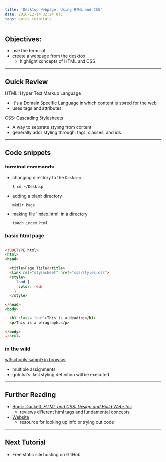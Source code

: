 ```yaml
---
title: 'Desktop Webpage: Using HTML and CSS'
date: 2016-12-14 02:24 UTC
tags: quick tutorials
---
```


## Objectives:

* use the terminal
* create a webpage from the desktop
  * highlight concepts of HTML and CSS

---

## Quick Review

HTML: Hyper Text Markup Language
* It's a Domain Specific Language in which content is stored for the web
* uses tags and attributes

CSS:  Cascading Stylesheets
* A way to separate styling from content
* generally adds styling through: tags, classes, and ids

---

## Code snippets

### terminal commands

* changing directory to the `Desktop`

  `$ cd ~/Desktop`

* adding a blank directory

  `mkdir Page`

* making file 'index.html' in a directory

  `touch index.html`

### basic html page

~~~html

<!DOCTYPE html>
<html>
<head>

  <title>Page Title</title>
  <link rel="stylesheet" href="css/styles.css">
  <style>
    .loud {
      color: red;
    }
  </style>

</head>
<body>

  <h1 class='loud'>This is a Heading</h1>
  <p>This is a paragraph.</p>

</body>
</html>
~~~

### in the wild

[w3schools sample in browser](http://www.w3schools.com/html/tryit.asp?filename=tryhtml_layout_float)

* multiple assignments
* gotcha's: last styling definition will be executed

---

## Further Reading

* [Book: Duckett, *HTML and CSS: Design and Build Websites*](http://www.booktopia.com.au/html-css-jon-duckett/prod9781118008188.html?source=pla&gclid=CPbFqMnE8tACFYeUvQodR64FZg)
  * reviews different html tags and fundamental concepts
* [Website](http://www.w3schools.com/)
  * resource for looking up info or trying out code

---

## Next Tutorial

* Free static site hosting on GitHub
